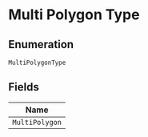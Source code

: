 
# Multi Polygon Type

## Enumeration

`MultiPolygonType`

## Fields

| Name |
|  --- |
| `MultiPolygon` |

